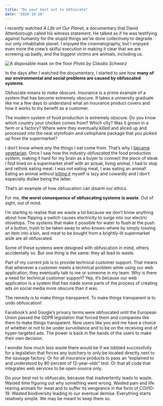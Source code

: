 ```yaml
---
title: "Do your best not to obfuscate"
date: "2020-10-18"
---
```


I recently watched *A Life on Our Planet*, a documentary that David Attenborough called his witness statement. He talked as if he was testifying against humanity for the stupid things we’ve done collectively to degrade our only inhabitable planet. I enjoyed the cinematography, but I enjoyed even more the crew’s skilful execution in making it clear that we are screwing up badly, and the biggest victims are animals, including us.

![A disposable mask on the floor](/images/obfuscation-and-covid19.jpg)
*Photo by Claudio Schwarz*

In the days after I watched the documentary, I started to see how **many of our environmental and social problems are caused by obfuscated systems**.

Obfuscate means to *make obscure*. Insurance is a prime example of a system that has become extremely obscure. It takes a university graduate like me a few days to understand what an insurance product covers and how it works to my benefit as a customer.

The modern system of food production is extremely obscure. Do you know which country your chicken comes from? Which city? Was it grown in a farm or a factory? Where were they eventually killed and sliced up and processed into the neat styrofoam and cellophane package that you picked up from the supermarket?

I don’t know where *any* the things I eat come from. That’s why I [became vegetarian](https://www.nickang.com/2018-06-22-why-im-going-vegetarian/).  Once I saw how the industry obfuscated the food production system, making it hard for my brain as a buyer to connect the piece of steak I find lined on a supermarket shelf with an actual, living animal, I had to stop and rethink eating meat. I was not eating meat, I was eating an animal! Eating an animal without [killing it](https://www.nickang.com/2016-08-03-killing-meat/) myself is lazy and cowardly and I don’t especially dislike being the latter.

That’s an example of how obfuscation can disarm our ethics.

For me, **the worst consequence of obfuscating systems is waste**. Out of sight, out of mind.

I’m starting to realise that we waste a lot because we don’t know anything about how flipping a switch causes electricity to surge into our electric stovetops. The systems that make it possible for water to flush at the push of a button, trash to be taken away to who-knows-where by simply tossing an item into a bin, and meat to be bought from a brightly-lit supermarket aisle are all obfuscated.

Some of these systems were designed with obfuscation in mind, others accidentally so. But one thing is the same: they all lead to waste.

Part of my current job is to provide technical customer support. That means that whenever a customer meets a technical problem while using our web application, they eventually talk to me or someone in my team. Why is there a need for technical customer support? Yep, it’s because our web application is a system that has made some parts of the process of creating ads on social media more obscure than it was.

The remedy is to make things transparent. To make things transparent is to undo obfuscation!

Facebook’s and Google’s privacy terms were obfuscated until the European Union passed the GDPR legislation that forced them and companies like them to make things transparent. Now users like you and me have a choice of whether or not to be under surveillance and to be on the receiving end of hyper-targeted ads. The power is back in the hands of the users to make their own decision.

I wonder how much less waste there would be if we lobbied successfully for a legislation that forces any butchery to only be located directly next to the sausage factory. Or for all insurance products to pass an “explained to and understood by 80 percent of 12-year-olds” test. Or that all code that integrates web services to be open-source only.

Do your best not to obfuscate, because that inadvertently leads to waste. Wasted time figuring out why something went wrong. Wasted pain and life rearing animals for meat and to suffer its vengeance in the form of COVID-19. Wasted biodiversity leading to our eventual demise. Everything starts relatively simple. We may be meant to keep them so.